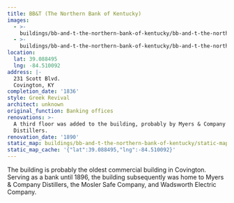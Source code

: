 ```yaml
---
title: BB&T (The Northern Bank of Kentucky)
images:
  - >-
    buildings/bb-and-t-the-northern-bank-of-kentucky/bb-and-t-the-northern-bank-of-kentucky-0_qdvs6v
  - >-
    buildings/bb-and-t-the-northern-bank-of-kentucky/bb-and-t-the-northern-bank-of-kentucky-1_v90qer
location:
  lat: 39.088495
  lng: -84.510092
address: |-
  231 Scott Blvd.
  Covington, KY
completion_date: '1836'
style: Greek Revival
architect: unknown
original_function: Banking offices
renovations: >-
  A third floor was added to the building, probably by Myers & Company
  Distillers.
renovation_date: '1890'
static_map: buildings/bb-and-t-the-northern-bank-of-kentucky/static-map_mskz08
static_map_cache: '{"lat":39.088495,"lng":-84.510092}'
---
```


The building is probably the oldest commercial building in Covington. Serving as a bank until 1896, the building subsequently was home to Myers & Company Distillers, the Mosler Safe Company, and Wadsworth Electric Company.
